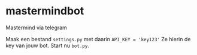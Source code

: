 # mastermindbot
Mastermind via telegram

Maak een bestand `settings.py` met daarin `API_KEY = 'key123'` Ze hierin de key van jouw bot. Start nu `bot.py`.
